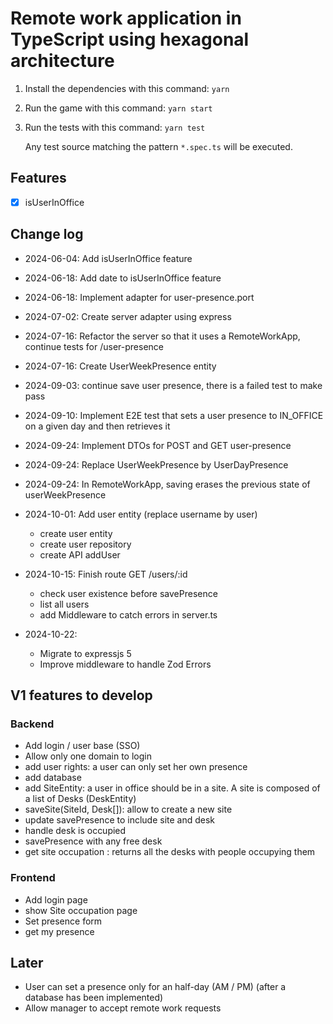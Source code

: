 # Remote work application in TypeScript using hexagonal architecture

1. Install the dependencies with this command: `yarn`
2. Run the game with this command: `yarn start`
3. Run the tests with this command: `yarn test`

   Any test source matching the pattern `*.spec.ts` will be executed.

## Features

- [x] isUserInOffice

## Change log

- 2024-06-04: Add isUserInOffice feature
- 2024-06-18: Add date to isUserInOffice feature
- 2024-06-18: Implement adapter for user-presence.port
- 2024-07-02: Create server adapter using express
- 2024-07-16: Refactor the server so that it uses a RemoteWorkApp, continue tests for /user-presence
- 2024-07-16: Create UserWeekPresence entity
- 2024-09-03: continue save user presence, there is a failed test to make pass
- 2024-09-10: Implement E2E test that sets a user presence to IN_OFFICE on a given day and then retrieves it
- 2024-09-24: Implement DTOs for POST and GET user-presence
- 2024-09-24: Replace UserWeekPresence by UserDayPresence
- 2024-09-24: In RemoteWorkApp, saving erases the previous state of userWeekPresence
- 2024-10-01: Add user entity (replace username by user)
  - create user entity
  - create user repository
  - create API addUser
- 2024-10-15: Finish route GET /users/:id

  - check user existence before savePresence
  - list all users
  - add Middleware to catch errors in server.ts

- 2024-10-22:
  - Migrate to expressjs 5
  - Improve middleware to handle Zod Errors

## V1 features to develop

### Backend

- Add login / user base (SSO)
- Allow only one domain to login
- add user rights: a user can only set her own presence
- add database
- add SiteEntity: a user in office should be in a site. A site is composed of a list of Desks (DeskEntity)
- saveSite(SiteId, Desk[]): allow to create a new site
- update savePresence to include site and desk
- handle desk is occupied
- savePresence with any free desk
- get site occupation : returns all the desks with people occupying them

### Frontend

- Add login page
- show Site occupation page
- Set presence form
- get my presence

## Later

- User can set a presence only for an half-day (AM / PM) (after a database has been implemented)
- Allow manager to accept remote work requests
